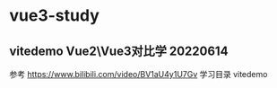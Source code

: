 # vue3-study

## vitedemo Vue2\Vue3对比学 20220614
参考 https://www.bilibili.com/video/BV1aU4y1U7Gv
学习目录 vitedemo
